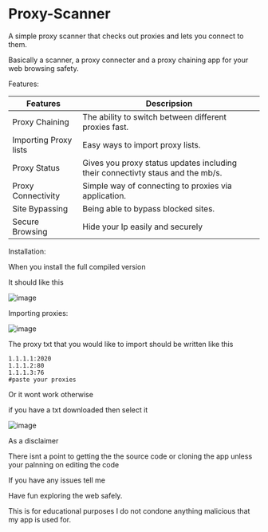 # Proxy-Scanner
A simple proxy scanner that checks out proxies and lets you connect to them.

Basically a scanner, a proxy connecter and a proxy chaining app for your web browsing safety.

Features:

| Features| Descripsion |
| --- | --- |
| Proxy Chaining| The ability to switch between different proxies fast. |
| Importing Proxy lists| Easy ways to import proxy lists. |
|Proxy Status| Gives you proxy status updates including their connectivty staus and the mb/s. |
|Proxy Connectivity| Simple way of connecting to proxies via application. |
|Site Bypassing| Being able to bypass blocked sites. |
|Secure Browsing| Hide your Ip easily and securely|

Installation:

When you install the full compiled version

It should like this

![image](https://github.com/user-attachments/assets/808bf511-0cc3-4f97-bad7-79ab87462e12)

Importing proxies:

![image](https://github.com/user-attachments/assets/f591a9df-1c54-48a3-a057-338d48ea6881)

The proxy txt that you would like to import should be written like this
``` 
1.1.1.1:2020
1.1.1.2:80
1.1.1.3:76
#paste your proxies
```
Or it wont work otherwise

if you have a txt downloaded then select it

![image](https://github.com/user-attachments/assets/c803079c-5fd2-4b98-9990-d16448e80314)

As a disclaimer

There isnt a point to getting the the source code or cloning the app unless your palnning on editing the code

If you have any issues tell me 

Have fun exploring the web safely.

This is for educational purposes I do not condone anything malicious that my app is used for.


